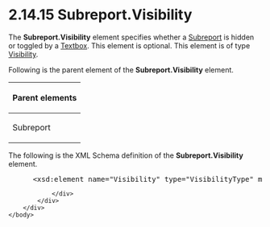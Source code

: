 <html dir="LTR" xmlns:mshelp="http://msdn.microsoft.com/mshelp" xmlns:ddue="http://ddue.schemas.microsoft.com/authoring/2003/5" xmlns:xlink="http://www.w3.org/1999/xlink" xmlns:tool="http://www.microsoft.com/tooltip">
    <head>
        <meta http-equiv="Content-Type" content="text/html; CHARSET=utf-8"></meta>
        <meta name="save" content="history"></meta>
        <title>2.14.15 Subreport.Visibility</title>
        <xml>
            <mshelp:toctitle title="2.14.15 Subreport.Visibility"></mshelp:toctitle>
            <mshelp:rltitle title="[MS-RDL]: Subreport.Visibility"></mshelp:rltitle>
            <mshelp:keyword index="A" term="3a87d832-c346-4bbf-8311-e8dd7e1a9f25"></mshelp:keyword>
            <mshelp:attr name="DCSext.ContentType" value="open specification"></mshelp:attr>
            <mshelp:attr name="AssetID" value="3a87d832-c346-4bbf-8311-e8dd7e1a9f25"></mshelp:attr>
            <mshelp:attr name="TopicType" value="kbRef"></mshelp:attr>
            <mshelp:attr name="DCSext.Title" value="[MS-RDL]: Subreport.Visibility" />
        </xml>
    </head>
    <body>
        <div id="header">
            <h1 class="heading">2.14.15 Subreport.Visibility</h1>
        </div>
        <div id="mainSection">
            <div id="mainBody">
                <div id="allHistory" class="saveHistory"></div>
                <div id="sectionSection0" class="section" name="collapseableSection">
                    

<p>The <b>Subreport.Visibility</b> element specifies whether a <a href="04d4d6d6-e103-48fc-b4f7-bf5b4a7e56e5.md">Subreport</a> is hidden or
toggled by a <a href="469d0032-b5ec-43d9-ab36-d3a88b9cc1f6.md">Textbox</a>.
This element is optional. This element is of type <a href="9505fbda-7f65-4874-a54a-1944059812e0.md">Visibility</a>. </p>

<p>Following is the parent element of the <b>Subreport.Visibility</b>
element.</p>

<table>
 <thead>
  <tr>
   <th>
   <p>Parent elements</p>
   </th>
  </tr>
 </thead>
 <tr>
  <td>
  <p>Subreport</p>
  </td>
 </tr>
</table>

<p>The following is the XML Schema definition of the <b>Subreport.Visibility</b>
element.</p>

<dl>
<dd>
<div><pre> &lt;xsd:element name=&quot;Visibility&quot; type=&quot;VisibilityType&quot; minOccurs=&quot;0&quot;/&gt;
</pre></div>
</dd></dl>


                </div>
            </div>
        </div>
    </body>
</html>
